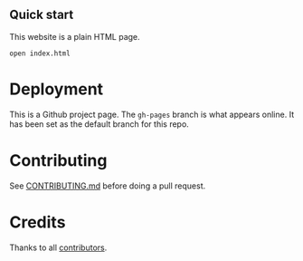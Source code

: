 ## Quick start

This website is a plain HTML page.

    open index.html

# Deployment

This is a Github project page. The `gh-pages` branch is what appears online. It has been set as the default branch for this repo.

# Contributing

See [CONTRIBUTING.md](CONTRIBUTING.md) before doing a pull request.

# Credits

Thanks to all [contributors][contributors].

[contributors]: https://github.com/qcnum/openhack/graphs/contributors
